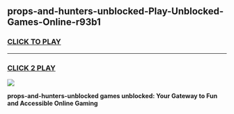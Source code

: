 
## props-and-hunters-unblocked-Play-Unblocked-Games-Online-r93b1
<h3>
<a href="https://premium76.site?title=props-and-hunters-unblocked&ref=25A">CLICK TO PLAY</a></h3>
<hr>

<h3>
<a href="https://premium76.site?title=props-and-hunters-unblocked&ref=25A">CLICK 2 PLAY</a>
  
</h3>

<a href="https://premium76.site?title=props-and-hunters-unblocked&ref=25A"><img src="https://clearcache.store/games.png"></a>


**props-and-hunters-unblocked games unblocked: Your Gateway to Fun and Accessible Online Gaming**
